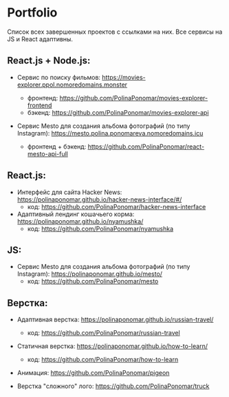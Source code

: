# Portfolio
Список всех завершенных проектов с ссылками на них. Все сервисы на JS и React адаптивны.

## React.js + Node.js:
- Сервис по поиску фильмов: https://movies-explorer.ppol.nomoredomains.monster 
    - фронтенд: https://github.com/PolinaPonomar/movies-explorer-frontend
    - бэкенд: https://github.com/PolinaPonomar/movies-explorer-api

- Сервис Mesto для создания альбома фотографий (по типу Instagram): https://mesto.polina.ponomareva.nomoredomains.icu
    - фронтенд + бэкенд: https://github.com/PolinaPonomar/react-mesto-api-full

## React.js:
- Интерфейс для сайта Hacker News: https://polinaponomar.github.io/hacker-news-interface/#/
    - код: https://github.com/PolinaPonomar/hacker-news-interface
- Адаптивный лендинг кошачьего корма: https://polinaponomar.github.io/nyamushka/
    - код: https://github.com/PolinaPonomar/nyamushka

## JS:
- Сервис Mesto для создания альбома фотографий (по типу Instagram): https://polinaponomar.github.io/mesto/
    - код: https://github.com/PolinaPonomar/mesto

## Верстка:
- Адаптивная верстка: https://polinaponomar.github.io/russian-travel/
    - код: https://github.com/PolinaPonomar/russian-travel

- Статичная верстка: https://polinaponomar.github.io/how-to-learn/ 
    - код: https://github.com/PolinaPonomar/how-to-learn

- Анимация: https://github.com/PolinaPonomar/pigeon

- Верстка "сложного" лого: https://github.com/PolinaPonomar/truck
